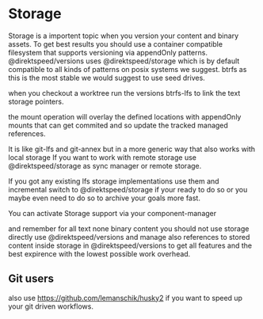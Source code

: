 # Storage
Storage is a importent topic when you version your content and binary assets.
To get best results you should use a container compatible filesystem that supports
versioning via appendOnly patterns. @direktspeed/versions uses @direktspeed/storage
which is by default compatible to all kinds of patterns on posix systems we suggest.
btrfs as this is the most stable we would suggest to use seed drives.

when you checkout a worktree run the versions btrfs-lfs to link the text storage pointers.

the mount operation will overlay the defined locations with appendOnly mounts that can get commited
and so update the tracked managed references. 

It is like git-lfs and git-annex but in a more generic way that also works with local storage
If you want to work with remote storage use @direktspeed/storage as sync manager or remote storage.

If you got any existing lfs storage implementations use them and incremental switch to @direktspeed/storage if your ready to do so or you maybe even need to do so to archive your goals more fast.

You can activate Storage support via your component-manager 

and remember for all text none binary content you should not use storage directly use @direktspeed/versions and manage also references to stored content inside storage in @direktspeed/versions to get 
all features and the best expirence with the lowest possible work overhead.

## Git users
also use https://github.com/lemanschik/husky2 if you want to speed up your git driven workflows.